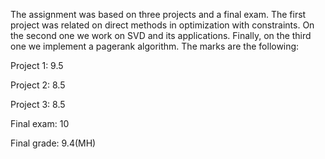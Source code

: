 The assignment was based on three projects and a final exam. The first project was related on direct methods in optimization with constraints. On the second one we work on SVD and its applications. Finally, on the third one we implement a pagerank algorithm. The marks are the following:

Project 1: 9.5

Project 2: 8.5

Project 3: 8.5

Final exam: 10

Final grade: 9.4(MH)
